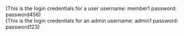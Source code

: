 (This is the login credentials for a user username: member1  password: password456)  
(This is the login credentials for an admin username: admin1 password: password123)
